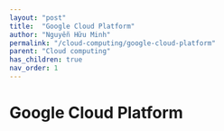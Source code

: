 ```yaml
---
layout: "post"
title:  "Google Cloud Platform"
author: "Nguyễn Hữu Minh"
permalink: "/cloud-computing/google-cloud-platform"
parent: "Cloud computing"
has_children: true
nav_order: 1
---
```


# Google Cloud Platform
